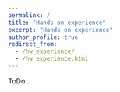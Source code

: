 ```yaml
---
permalink: /
title: "Hands-on experience"
excerpt: "Hands-on experience"
author_profile: true
redirect_from: 
  - /hw_experience/
  - /hw_experience.html
---
```


ToDo...
